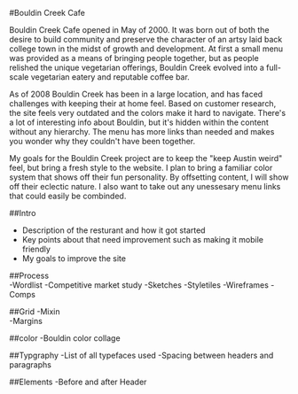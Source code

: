 #Bouldin Creek Cafe

Bouldin Creek Cafe opened in May of 2000. It was born out of both the desire
to build community and preserve the character of an artsy laid 
back college town in the midst of growth and development.
At first a small menu was provided as a means of bringing
people together, but as people relished the unique vegetarian 
offerings, Bouldin Creek evolved into a full-scale vegetarian
eatery and reputable coffee bar.

As of 2008 Bouldin Creek has been in a large location, and has faced challenges 
with keeping their at home feel. Based on customer research, the site feels very
outdated and the colors make it hard to navigate. There's a lot of interesting 
info about Bouldin, but it's hidden within the content without any hierarchy.
The menu has more links than needed and makes you wonder why they couldn't have been together.

My goals for the Bouldin Creek project are to keep the "keep Austin weird" feel, but 
bring a fresh style to the website. I plan to bring a familiar color system that shows off their fun personality. By offsetting content, I will show off their eclectic nature. I also want to take out any unessesary menu links that could easily be combinded.


##Intro
   - Description of the resturant and how it got started
   - Key points about that need improvement such as making it mobile friendly
   - My goals to improve the site 

##Process  
   -Wordlist
   -Competitive market study
   -Sketches
   -Styletiles
   -Wireframes
   -Comps

##Grid
  -Mixin  
  -Margins

##color
  -Bouldin color collage

##Typgraphy
  -List of all typefaces used
  -Spacing between headers and paragraphs

##Elements
  -Before and after Header


